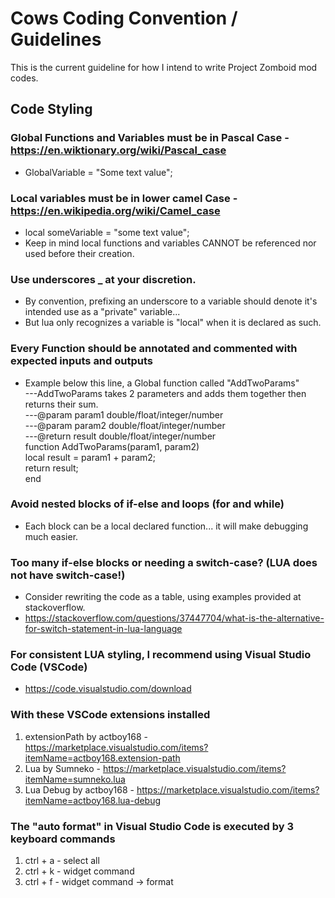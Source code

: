 # Cows Coding Convention / Guidelines
This is the current guideline for how I intend to write Project Zomboid mod codes.

## Code Styling

### Global Functions and Variables must be in Pascal Case - https://en.wiktionary.org/wiki/Pascal_case
* GlobalVariable = "Some text value";

### Local variables must be in lower camel Case - https://en.wikipedia.org/wiki/Camel_case
* local someVariable = "some text value";  
* Keep in mind local functions and variables CANNOT be referenced nor used before their creation.  

### Use underscores _ at your discretion.
* By convention, prefixing an underscore to a variable should denote it's intended use as a "private" variable...
* But lua only recognizes a variable is "local" when it is declared as such.

### Every Function should be annotated and commented with expected inputs and outputs
* Example below this line, a Global function called "AddTwoParams"  
---AddTwoParams takes 2 parameters and adds them together then returns their sum.  
---@param param1 double/float/integer/number  
---@param param2 double/float/integer/number  
---@return result double/float/integer/number  
function AddTwoParams(param1, param2)  
    local result = param1 + param2;  
    return result;  
end  

### Avoid nested blocks of if-else and loops (for and while)
* Each block can be a local declared function... it will make debugging much easier.

### Too many if-else blocks or needing a switch-case? (LUA does not have switch-case!)
* Consider rewriting the code as a table, using examples provided at stackoverflow.
* https://stackoverflow.com/questions/37447704/what-is-the-alternative-for-switch-statement-in-lua-language

### For consistent LUA styling, I recommend using Visual Studio Code (VSCode)
* https://code.visualstudio.com/download

### With these VSCode extensions installed
1. extensionPath by actboy168 - https://marketplace.visualstudio.com/items?itemName=actboy168.extension-path
2. Lua by Sumneko - https://marketplace.visualstudio.com/items?itemName=sumneko.lua
3. Lua Debug by actboy168 - https://marketplace.visualstudio.com/items?itemName=actboy168.lua-debug

### The "auto format" in Visual Studio Code is executed by 3 keyboard commands
1. ctrl + a - select all
2. ctrl + k - widget command
3. ctrl + f - widget command -> format
